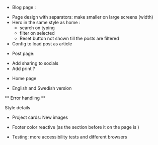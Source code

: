 * Blog page : 
 - Page design with separators: make smaller on large screens (width)
 - Hero in the same style as home : 
   - search on typing 
   - filter on selected
   - Reset button not shown till the posts are filtered
- Config to load post as article

* Post page:
 - Add sharing to socials 
 - Add print ?

* Home page
 - English and Swedish version 

 ** Error handling **



Style details
* Project cards: New images
* Footer color reactive (as the section before it on the page is ) 

* Testing: more accessibility tests and different browsers
